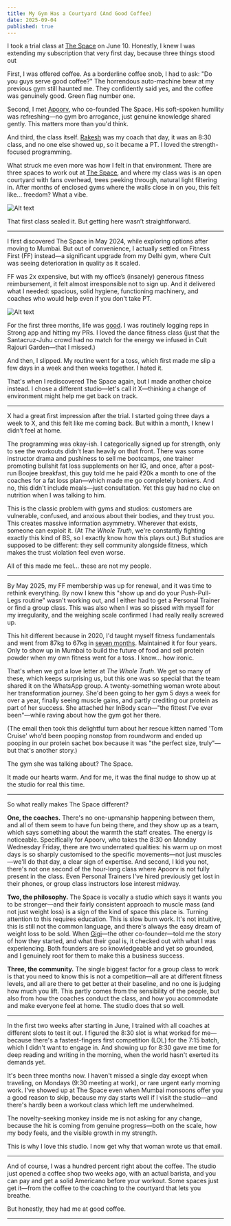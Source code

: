 ```yaml
---
title: My Gym Has a Courtyard (And Good Coffee)
date: 2025-09-04
published: true
---
```

I took a trial class at [The Space](https://www.thespacefitness.in/) on June 10. Honestly, I knew I was extending my subscription that very first day, because three things stood out

First, I was offered coffee. As a borderline coffee snob, I had to ask: "Do you guys serve good coffee?" The horrendous auto-machine brew at my previous gym still haunted me. They confidently said yes, and the coffee was genuinely good. Green flag number one.

Second, I met [Apoorv](https://www.instagram.com/coachapoorv/), who co-founded The Space. His soft-spoken humility was refreshing—no gym bro arrogance, just genuine knowledge shared gently. This matters more than you'd think.

And third, the class itself. [Rakesh](https://www.instagram.com/coachhanume/) was my coach that day, it was an 8:30 class, and no one else showed up, so it became a PT. I loved the strength-focused programming. 

What struck me even more was how I felt in that environment. There are three spaces to work out at [The Space](https://www.instagram.com/thespace.juhu/), and where my class was is an open courtyard with fans overhead, trees peeking through, natural light filtering in. After months of enclosed gyms where the walls close in on you, this felt like... freedom? What a vibe. 

![Alt text](/assets/images/space-courtyard.png)

That first class sealed it. But getting here wasn’t straightforward.

---

I first discovered The Space in May 2024, while exploring options after moving to Mumbai. But out of convenience, I actually settled on Fitness First (FF) instead—a significant upgrade from my Delhi gym, where Cult was seeing deterioration in quality as it scaled.

FF was 2x expensive, but with my office’s (insanely) generous fitness reimbursement, it felt almost irresponsible not to sign up. And it delivered what I needed: spacious, solid hygiene, functioning machinery, and coaches who would help even if you don't take PT. 

![Alt text](/assets/images/ff-workout.webp)

For the first three months, life was [good](https://tbthealth.substack.com/p/flawed-and-fit-everything-ive-learned). I was routinely logging reps in Strong app and hitting my PRs. I loved the dance fitness class (just that the Santacruz-Juhu crowd had no match for the energy we infused in Cult Rajouri Garden—that I missed.)

And then, I slipped. My routine went for a toss, which first made me slip a few days in a week and then weeks together. I hated it.

That's when I rediscovered The Space again, but I made another choice instead. I chose a different studio—let's call it X—thinking a change of environment might help me get back on track.

---

X had a great first impression after the trial. I started going three days a week to X, and this felt like me coming back. But within a month, I knew I didn’t feel at home.

The programming was okay-ish. I categorically signed up for strength, only to see the workouts didn't lean heavily on that front. There was some instructor drama and pushiness to sell me bootcamps, one trainer promoting bullshit fat loss supplements on her IG, and once, after a post-run Boojee breakfast, this guy told me he paid ₹20k a month to one of the coaches for a fat loss plan—which made me go completely bonkers. And no, this didn't include meals—just consultation. Yet this guy had no clue on nutrition when I was talking to him.

This is the classic problem with gyms and studios: customers are vulnerable, confused, and anxious about their bodies, and they trust you. This creates massive information asymmetry. Wherever that exists, someone can exploit it. (At *The Whole Truth*, we're constantly fighting exactly this kind of BS, so I exactly know how this plays out.) But studios are supposed to be different: they sell community alongside fitness, which makes the trust violation feel even worse.

All of this made me feel... these are not my people.

---

By May 2025, my FF membership was up for renewal, and it was time to rethink everything. By now I knew this "show up and do your Push-Pull-Legs routine" wasn't working out, and I either had to get a Personal Trainer or find a group class. This was also when I was so pissed with myself for my irregularity, and the weighing scale confirmed I had really really screwed up.

This hit different because in 2020, I'd taught myself fitness fundamentals and went from 87kg to 67kg in [seven months](https://thewholetruthfoods.com/learn/truth-be-told/why-weight-loss-is-a-rigged-game). Maintained it for four years. Only to show up in Mumbai to build the future of food and sell protein powder when my own fitness went for a toss. I know... how ironic.

That's when we got a love letter at *The Whole Truth*. We get so many of these, which keeps surprising us, but this one was so special that the team shared it on the WhatsApp group. A twenty-something woman wrote about her transformation journey. She'd been going to her gym 5 days a week for over a year, finally seeing muscle gains, and partly crediting our protein as part of her success. She attached her InBody scan—"the fittest I've ever been"—while raving about how the gym got her there.

(The email then took this delightful turn about her rescue kitten named 'Tom Cruise' who'd been pooping nonstop from roundworm and ended up pooping in our protein sachet box because it was "the perfect size, truly"—but that's another story.)

The gym she was talking about? The Space.

It made our hearts warm. And for me, it was the final nudge to show up at the studio for real this time.

---

So what really makes The Space different?

**One, the coaches.** There's no one-upmanship happening between them, and all of them seem to have fun being there, and they show up as a team, which says something about the warmth the staff creates. The energy is noticeable. Specifically for Apoorv, who takes the 8:30 on Monday Wednesday Friday, there are two underrated qualities: his warm up on most days is so sharply customised to the specific movements—not just muscles—we'll do that day, a clear sign of expertise. And second, I kid you not, there's not one second of the hour-long class where Apoorv is not fully present in the class. Even Personal Trainers I've hired previously get lost in their phones, or group class instructors lose interest midway.

**Two, the philosophy.** The Space is vocally a studio which says it wants you to be stronger—and their fairly consistent approach to muscle mass (and not just weight loss) is a sign of the kind of space this place is. Turning attention to this requires education. This is slow burn work. It's not intuitive, this is still not the common language, and there's always the easy dream of weight loss to be sold. When [Gigi](https://www.instagram.com/gigi_b.e/)—the other co-founder—told me the story of how they started, and what their goal is, it checked out with what I was experiencing. Both founders are so knowledgeable and yet so grounded, and I genuinely root for them to make this a business success.

**Three, the community.** The single biggest factor for a group class to work is that you need to know this is not a competition—all are at different fitness levels, and all are there to get better at their baseline, and no one is judging how much you lift. This partly comes from the sensibility of the people, but also from how the coaches conduct the class, and how you accommodate and make everyone feel at home. The studio does that so well. 

---

In the first two weeks after starting in June, I trained with all coaches at different slots to test it out. I figured the 8:30 slot is what worked for me—because there's a fastest-fingers first competition (LOL) for the 7:15 batch, which I didn't want to engage in. And showing up for 8:30 gave me time for deep reading and writing in the morning, when the world hasn't exerted its demands yet.

It's been three months now. I haven't missed a single day except when traveling, on Mondays (9:30 meeting at work), or rare urgent early morning work. I've showed up at The Space even when Mumbai monsoons offer you a good reason to skip, because my day starts well if I visit the studio—and there's hardly been a workout class which left me underwhelmed.

The novelty-seeking monkey inside me is not asking for any change, because the hit is coming from genuine progress—both on the scale, how my body feels, and the visible growth in my strength.

This is why I love this studio. I now get why that woman wrote us that email.

---

And of course, I was a hundred percent right about the coffee. The studio just opened a coffee shop two weeks ago, with an actual barista, and you can pay and get a solid Americano before your workout. Some spaces just get it—from the coffee to the coaching to the courtyard that lets you breathe.

But honestly, they had me at good coffee.

---
